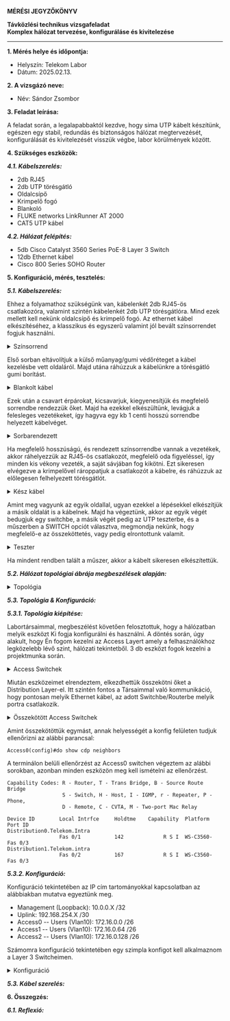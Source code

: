 **MÉRÉSI JEGYZŐKÖNYV**

**Távközlési technikus vizsgafeladat**  
**Komplex hálózat tervezése, konfiguráláse és kivitelezése**

---

**1. Mérés helye és időpontja:**  
- Helyszín: Telekom Labor
- Dátum: 2025.02.13.


**2. A vizsgázó neve:**  
- Név: Sándor Zsombor

**3. Feladat leírása:**

A feladat során, a legalapabbaktól kezdve, hogy sima UTP kábelt készítünk, egészen egy stabil, redundás és biztonságos hálózat megtervezését, konfigurálását és kivitelezését visszük végbe, labor körülmények között.

**4. Szükséges eszközök:**  

***4.1. Kábelszerelés:***  

- 2db RJ45
- 2db UTP törésgátló
- Oldalcsípő
- Krimpelő fogó
- Blankoló
- FLUKE networks LinkRunner AT 2000
- CAT5 UTP kábel

***4.2. Hálózat felépítés:***  

- 5db Cisco Catalyst 3560 Series PoE-8 Layer 3 Switch
- 12db Ethernet kábel
- Cisco 800 Series SOHO Router

**5. Konfiguráció, mérés, tesztelés:**

***5.1. Kábelszerelés:***

Ehhez a folyamathoz szükségünk van, kábelenkét 2db RJ45-ös csatlakozóra, valamint szintén kábelenkét 2db UTP törésgátlóra. Mind ezek mellett kell nekünk oldalcsípő és krimpelő fogó. Az ethernet kábel elkészítéséhez, a klasszikus és egyszerű valamint jól bevált színsorrendet fogjuk használni.

<details>
    <summary>Színsorrend</summary>
    <img src="https://github.com/user-attachments/assets/216409ef-4bb6-476a-b89a-dd5b416ae270" width="360" height="640">
</details>

Első sorban eltávolítjuk a külső műanyag/gumi védőréteget a kábel kezelésbe vett oldaláról. Majd utána ráhúzzuk a kábelünkre a törésgátló gumi borítást.

<details>
    <summary>Blankolt kábel</summary>
    <img src="https://github.com/user-attachments/assets/cbaa954a-17e6-4e7c-b5ae-bec148b9ac7f" width="360" height="640">
</details>

Ezek után a csavart érpárokat, kicsavarjuk, kiegyenesítjük és megfelelő sorrendbe rendezzük őket. Majd ha ezekkel elkészültünk, levágjuk a felesleges vezetékeket, így hagyva egy kb 1 centi hosszú sorrendbe helyezett kábelvéget.

<details>
    <summary>Sorbarendezett</summary>
    <img src="https://github.com/user-attachments/assets/a9ffc243-60ba-4d70-aa1d-0a2de4e70f36" width="360" height="640">
</details>

Ha megfelelő hosszúságú, és rendezett színsorrendbe vannak a vezetékek, akkor ráhelyezzük az RJ45-ös csatlakozót, megfelelő oda figyeléssel, így minden kis vékony vezeték, a saját sávjában fog kikötni. Ezt sikeresen elvégezve a krimpelővel rároppatjuk a csatlakozót a kábelre, és ráhúzzuk az előlegesen felhelyezett törésgátlót.

<details>
    <summary>Kész kábel</summary>
    <img src="https://github.com/user-attachments/assets/09211634-135a-459d-affc-dcbd2ac05fcd" width="360" height="640">
</details>

Amint meg vagyunk az egyik oldallal, ugyan ezekkel a lépésekkel elkészítjük a másik oldalát is a kábelnek. Majd ha végeztünk, akkor az egyik végét bedugjuk egy switchbe, a másik végét pedig az UTP teszterbe, és a műszerben a SWITCH opciót választva, megmondja nekünk, hogy megfelelő-e az összeköttetés, vagy pedig elrontottunk valamit.

<details>
    <summary>Teszter</summary>
    <img src="https://github.com/user-attachments/assets/64f4eb76-f813-4ffa-b879-cd81746be134" width="360" height="640">
</details>

Ha mindent rendben talált a műszer, akkor a kábelt sikeresen elkészítettük.

***5.2. Hálózat topológiai ábrája megbeszélések alapján:***

<details>
    <summary>Topológia</summary>
    <img src="https://github.com/user-attachments/assets/98755eef-a655-4d52-9f80-30c2c3c96641" width="302" height="360">
</details>


***5.3. Topológia & Konfiguráció:***

***5.3.1. Topológia kiépítése:***

Labortársaimmal, megbeszélést követően felosztottuk, hogy a hálózatban melyik eszközt Ki fogja konfigurálni és használni. A döntés során,  úgy alakult, hogy Én fogom kezelni az Access Layert amely a felhasználókhoz legközelebb lévő szint, hálózati tekintetből. 3 db eszközt fogok kezelni a projektmunka során.

<details>
    <summary>Access Switchek</summary>
    <img src="https://github.com/user-attachments/assets/2486695b-80f9-4d10-811a-370038d47121" width="640" height="360">
</details>

Miután eszközeimet elrendeztem, elkezdhettük összekötni őket a Distribution Layer-el. Itt szintén fontos a Társaimmal való kommunikáció, hogy pontosan melyik Ethernet kábel, az adott Switchbe/Routerbe melyik portra csatlakozik. 

<details>
    <summary>Összekötött Access Switchek</summary>
    <img src="https://github.com/user-attachments/assets/28a192c9-7239-4b3f-bbf6-28066a0f75d3" width="640" height="360">
</details>

Amint összekötöttük egymást, annak helyességét a konfig felületen tudjuk ellenőrizni az alábbi parancsal:

```cisco
Access0(config)#do show cdp neighbors
```

A terminálon belüli ellenőrzést az Access0 switchen végeztem az alábbi sorokban, azonban minden eszközön meg kell ismételni az ellenőrzést.

```cisco
Capability Codes: R - Router, T - Trans Bridge, B - Source Route Bridge
                  S - Switch, H - Host, I - IGMP, r - Repeater, P - Phone,
                  D - Remote, C - CVTA, M - Two-port Mac Relay

Device ID        Local Intrfce     Holdtme    Capability  Platform  Port ID
Distribution0.Telekom.Intra
                 Fas 0/1           142             R S I  WS-C3560- Fas 0/3
Distribution1.Telekom.intra
                 Fas 0/2           167             R S I  WS-C3560- Fas 0/3
```

***5.3.2. Konfiguráció:***

Konfiguráció tekintetében az IP cím tartományokkal kapcsolatban az alábbiakban mutatva egyeztünk meg.

- Management (Loopback): 10.0.0.X /32
- Uplink: 192.168.254.X /30
- Access0
-- Users (Vlan10): 172.16.0.0 /26
- Access1
-- Users (Vlan10): 172.16.0.64 /26
- Access2
-- Users (Vlan10): 172.16.0.128 /26

Számomra konfiguráció tekintetében egy szimpla konfigot kell alkalmaznom a Layer 3 Switcheimen.

<details>
    <summary>Konfiguráció</summary>
    ```bash
    szöveg
    ```
</details>

***5.3. Kábel szerelés:***


**6. Összegzés:**

***6.1. Reflexió:***
